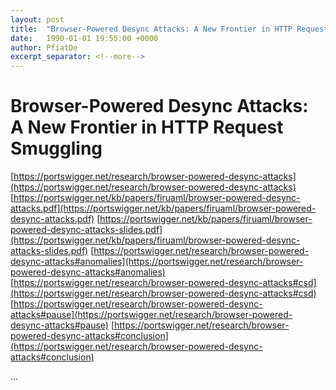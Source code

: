 ```yaml
---
layout: post
title:  "Browser-Powered Desync Attacks: A New Frontier in HTTP Request Smuggling"
date:   1990-01-01 19:55:00 +0000
author: PfiatDe
excerpt_separator: <!--more-->
---
```


# Browser-Powered Desync Attacks: A New Frontier in HTTP Request Smuggling
[https://portswigger.net/research/browser-powered-desync-attacks](https://portswigger.net/research/browser-powered-desync-attacks)
[https://portswigger.net/kb/papers/firuaml/browser-powered-desync-attacks.pdf](https://portswigger.net/kb/papers/firuaml/browser-powered-desync-attacks.pdf)
[https://portswigger.net/kb/papers/firuaml/browser-powered-desync-attacks-slides.pdf](https://portswigger.net/kb/papers/firuaml/browser-powered-desync-attacks-slides.pdf)
[https://portswigger.net/research/browser-powered-desync-attacks#anomalies](https://portswigger.net/research/browser-powered-desync-attacks#anomalies)
[https://portswigger.net/research/browser-powered-desync-attacks#csd](https://portswigger.net/research/browser-powered-desync-attacks#csd)
[https://portswigger.net/research/browser-powered-desync-attacks#pause](https://portswigger.net/research/browser-powered-desync-attacks#pause)
[https://portswigger.net/research/browser-powered-desync-attacks#conclusion](https://portswigger.net/research/browser-powered-desync-attacks#conclusion)

...
<!--more-->
